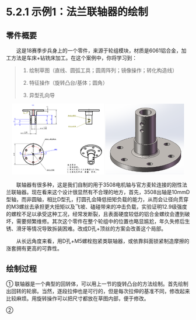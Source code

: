 # 5.2.1 示例1：法兰联轴器的绘制

## 零件概要
&emsp;&emsp;这是18赛季步兵身上的一个零件，来源于轮组模块，材质是6061铝合金，加工方法是车床+钻铣床加工。在这个案例中，你将学习到：

> 1. 绘制草图（直线、圆弧工具；圆周阵列；镜像操作；转化构造线）
> 
> 2. 特征操作（旋转凸台/基体；圆角）
> 
> 3. 异型孔向导

<center>
    <img src = "https://raw.githubusercontent.com/Ostoponko/Picstorage/master/img/0ALASBD069ND%7EEKRBZXZ%5BXP.png"
    width=50%>
    <img src = "https://raw.githubusercontent.com/Ostoponko/Picstorage/master/img/%5D5K_OO4K76%254)%24%609%7EJX%7E%5B2O.png"
    width=43%>
</center>

&emsp;&emsp;联轴器有很多种，这是我们自制的用于3508电机轴与官方麦轮连接的刚性法兰联轴器。现在看来这个设计很显然有不合理的地方，首先，3508出轴是10mmD型轴，而非圆轴，相比D型孔，打圆孔会降低扭矩负载的能力，从而会让径向贯穿的M3螺丝去承担更大扭矩以及飞坡、磕碰带来的冲击负载，实验证明12.9级强度的螺栓不足以承受这种工况，经常发断裂，且表面硬度较低的铝合金螺纹会遭到破坏，需要频繁维修。其次这个零件在整个轮组中的位置也略显尴尬，年久失修后生锈、滑牙等情况导致拆装困难。改成D孔+顶丝的方案会改善这个局部。

&emsp;&emsp;从长远角度来看，用D孔+M5螺栓抱紧类联轴器，或依靠斜面锁紧制造摩擦的涨套拥有更高的可靠性。

## 绘制过程
① 联轴器是一个典型的回转体，可以用上一节的旋转凸台的方法绘制。首先绘制出回转的轮廓。当然，逐段拉伸也是可行的，但是每次拉伸的基准不同，修改起来比较麻烦。用旋转操作可以把尺寸都放在草图内部，便于修改。


② 